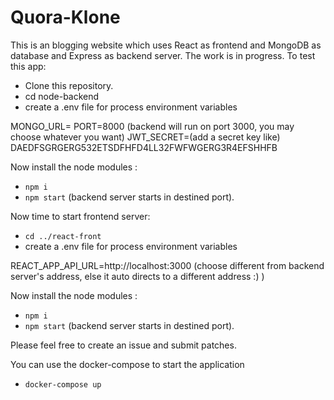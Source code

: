 # Quora-Klone
This is an blogging website which uses React as frontend and MongoDB as database and Express as backend server.
The work is in progress.
To test this app:
- Clone this repository.
- cd node-backend
- create a .env file for process environment variables

MONGO_URL=<add the url of your mongo database server>
PORT=8000 (backend will run on port 3000, you may choose whatever you want)
JWT_SECRET=(add a secret key like) DAEDFSGRGERG532ETSDFHFD4LL32FWFWGERG3R4EFSHHFB

Now install the node modules :
- `npm i` 
- `npm start` (backend server starts in destined port).

Now time to start frontend server:
- `cd ../react-front`
- create a .env file for process environment variables

REACT_APP_API_URL=http://localhost:3000 (choose different from backend server's address, else it auto directs to a different address :) )

Now install the node modules :
- `npm i` 
- `npm start` (backend server starts in destined port).

Please feel free to create an issue and submit patches.

You can use the docker-compose to start the application

- `docker-compose up`